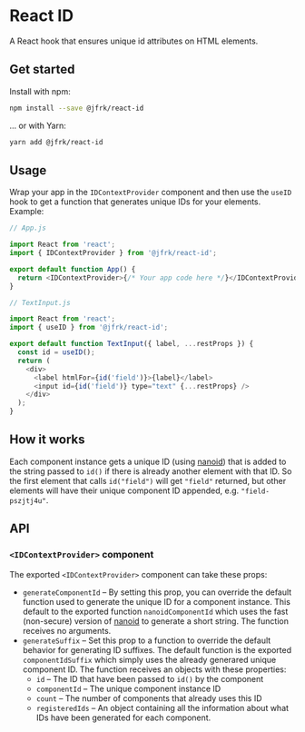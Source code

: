 # React ID

A React hook that ensures unique id attributes on HTML elements.

## Get started

Install with npm:

```bash
npm install --save @jfrk/react-id
```

… or with Yarn:

```bash
yarn add @jfrk/react-id
```

## Usage

Wrap your app in the `IDContextProvider` component and then use the `useID` hook
to get a function that generates unique IDs for your elements. Example:

```js
// App.js

import React from 'react';
import { IDContextProvider } from '@jfrk/react-id';

export default function App() {
  return <IDContextProvider>{/* Your app code here */}</IDContextProvider>;
}
```

```js
// TextInput.js

import React from 'react';
import { useID } from '@jfrk/react-id';

export default function TextInput({ label, ...restProps }) {
  const id = useID();
  return (
    <div>
      <label htmlFor={id('field')}>{label}</label>
      <input id={id('field')} type="text" {...restProps} />
    </div>
  );
}
```

## How it works

Each component instance gets a unique ID (using
[nanoid](https://github.com/ai/nanoid)) that is added to the string passed to
`id()` if there is already another element with that ID. So the first element
that calls `id("field")` will get `"field"` returned, but other elements will
have their unique component ID appended, e.g. `"field-pszjtj4u"`.

## API

### `<IDContextProvider>` component

The exported `<IDContextProvider>` component can take these props:

- `generateComponentId` – By setting this prop, you can override the default
  function used to generate the unique ID for a component instance. This default
  to the exported function `nanoidComponentId` which uses the fast (non-secure)
  version of [nanoid](https://github.com/ai/nanoid) to generate a short string.
  The function receives no arguments.
- `generateSuffix` – Set this prop to a function to override the default
  behavior for generating ID suffixes. The default function is the exported
  `componentIdSuffix` which simply uses the already generared unique component
  ID. The function receives an objects with these properties:
  - `id` – The ID that have been passed to `id()` by the component
  - `componentId` – The unique component instance ID
  - `count` – The number of components that already uses this ID
  - `registeredIds` – An object containing all the information about what IDs
    have been generated for each component.
